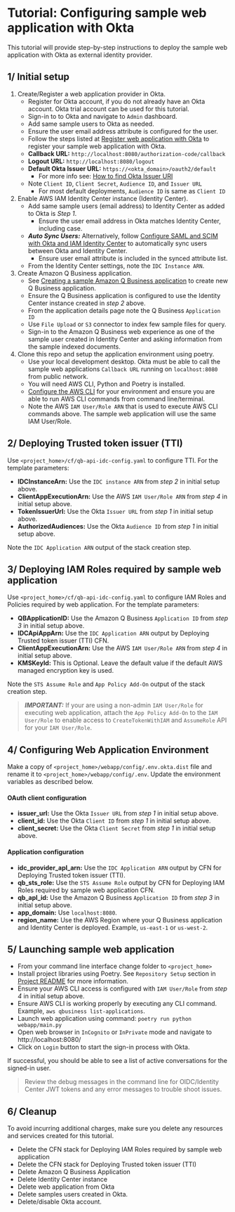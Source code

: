 # Tutorial: Configuring sample web application with Okta

This tutorial will provide step-by-step instructions to deploy the sample
web application with Okta as external identity provider.

## 1/ Initial setup
1. Create/Register a web application provider in Okta.
    * Register for Okta account, if you do not already have an Okta account. Okta trial account can be used for this tutorial.
    * Sign-in to to Okta and navigate to `Admin` dashboard.
    * Add same sample users to Okta as needed.
    * Ensure the user email address attribute is configured for the user.
    * Follow the steps listed at [Register web application with Okta](./register-webapp-with-okta.md) to register your sample web application with Okta.
    * **Callback URL:** `http://localhost:8080/authorization-code/callback`
    * **Logout URL:** `http://localhost:8080/logout`
    * **Default Okta Issuer URL:** `https://<okta_domain>/oauth2/default`
        * For more info see: [How to find Okta Issuer URI](./find-okta-issuer-url.md)
    * Note `Client ID`, `Client Secret`, `Audience ID`, and `Issuer URL`
        * For most default deployments, `Audience ID` is same as `Client ID`
2. Enable AWS IAM Identity Center instance (Identity Center).
    * Add same sample users (email address) to Identity Center as added to Okta is _Step 1_.
        * Ensure the user email address in Okta matches Identity Center, including case.
    * **_Auto Sync Users:_** Alternatively, follow [Configure SAML and SCIM with Okta and IAM Identity Center](https://docs.aws.amazon.com/singlesignon/latest/userguide/gs-okta.html) to automatically sync users between Okta and Identity Center.
        * Ensure user email attribute is included in the synced attribute list.
    * From the Identity Center settings, note the `IDC Instance ARN`.
3. Create Amazon Q Business application.
    * See [Creating a sample Amazon Q Business application](https://docs.aws.amazon.com/amazonq/latest/qbusiness-ug/quick-create-app.html) to create new Q Business application.
    * Ensure the Q Business application is configured to use the Identity Center instance created in _step 2_ above.
    * From the application details page note the Q Business `Application ID`
    * Use `File Upload` or `S3` connector to index few sample files for query.
    * Sign-in to the Amazon Q Business web experience as one of the sample user created in Identity Center and asking information from the sample indexed documents.
4. Clone this repo and setup the application environment using poetry.
    * Use your local development desktop. Okta must be able to call the sample web applications `Callback URL` running on `localhost:8080` from public network.
    * You will need AWS CLI, Python and Poetry is installed.
    * [Configure the AWS CLI](https://docs.aws.amazon.com/cli/v1/userguide/cli-chap-configure.html) for your environment and ensure you are able to run AWS CLI commands from command line/terminal.
    * Note the AWS `IAM User/Role ARN` that is used to execute AWS CLI commands above. The sample web application will use the same IAM User/Role.

## 2/ Deploying Trusted token issuer (TTI)
Use `<project_home>/cf/qb-api-idc-config.yaml` to configure TTI. For the template parameters:
* **IDCInstanceArn:** Use the `IDC instance ARN` from _step 2_ in initial setup above.
* **ClientAppExecutionArn:** Use the AWS `IAM User/Role ARN` from _step 4_ in initial setup above.
* **TokenIssuerUrl:** Use the Okta `Issuer URL` from _step 1_ in initial setup above.
* **AuthorizedAudiences:** Use the Okta `Audience ID` from _step 1_ in initial setup above.

Note the `IDC Application ARN` output of the stack creation step.

## 3/ Deploying IAM Roles required by sample web application
Use `<project_home>/cf/qb-api-idc-config.yaml` to configure IAM Roles and Policies required by web application. For the template parameters:
* **QBApplicationID:** Use the Amazon Q Business `Application ID` from _step 3_ in initial setup above.
* **IDCApiAppArn:** Use the `IDC Application ARN` output by Deploying Trusted token issuer (TTI) CFN.
* **ClientAppExecutionArn:** Use the AWS `IAM User/Role ARN` from _step 4_ in initial setup above.
* **KMSKeyId:** This is Optional. Leave the default value if the default AWS managed encryption key is used.

Note the `STS Assume Role` and `App Policy Add-On` output of the stack creation step.

> **_IMPORTANT:_** If your are using a non-admin `IAM User/Role` for executing web application, attach the `App Policy Add-On` to the `IAM User/Role` to enable access to `CreateTokenWithIAM` and `AssumeRole` API for your `IAM User/Role`.

## 4/ Configuring Web Application Environment
Make a copy of `<project_home>/webapp/config/.env.okta.dist` file and rename it to `<project_home>/webapp/config/.env`. Update the environment variables as described below.

#### OAuth client configuration
* **issuer_url:** Use the Okta `Issuer URL` from _step 1_ in initial setup above.
* **client_id:** Use the Okta `Client ID` from _step 1_ in initial setup above.
* **client_secret:** Use the Okta `Client Secret` from _step 1_ in initial setup above.

#### Application configuration
* **idc_provider_apl_arn:** Use the `IDC Application ARN` output by CFN for Deploying Trusted token issuer (TTI).
* **qb_sts_role:** Use the `STS Assume Role` output by CFN for Deploying IAM Roles required by sample web application CFN.
* **qb_apl_id:** Use the Amazon Q Business `Application ID` from _step 3_ in initial setup above.
* **app_domain:**  Use `localhost:8080`.
* **region_name:** Use the AWS Region where your Q Business application and Identity Center is deployed. Example, `us-east-1` or `us-west-2`.

## 5/ Launching sample web application
* From your command line interface change folder to `<project_home>`
* Install project libraries using Poetry. See `Repository Setup` section in [Project README](../../../README.md) for more information.
* Ensure your AWS CLI access is configured with `IAM User/Role` from _step 4_ in initial setup above.
* Ensure AWS CLI is working properly by executing any CLI command. Example, `aws qbusiness list-applications`.
* Launch web application using command: `poetry run python webapp/main.py`
* Open web browser in `InCognito` or `InPrivate` mode and navigate to http://localhost:8080/
* Click on `Login` button to start the sign-in process with Okta.

If successful, you should be able to see a list of active conversations for the signed-in user.

> Review the debug messages in the command line for OIDC/Identity Center JWT tokens and any error messages to trouble shoot issues.

## 6/ Cleanup
To avoid incurring additional charges, make sure you delete any resources and services created for this tutorial.
* Delete the CFN stack for Deploying IAM Roles required by sample web application
* Delete the CFN stack for Deploying Trusted token issuer (TTI)
* Delete Amazon Q Business Application
* Delete Identity Center instance
* Delete web application from Okta
* Delete samples users created in Okta.
* Delete/disable Okta account.
